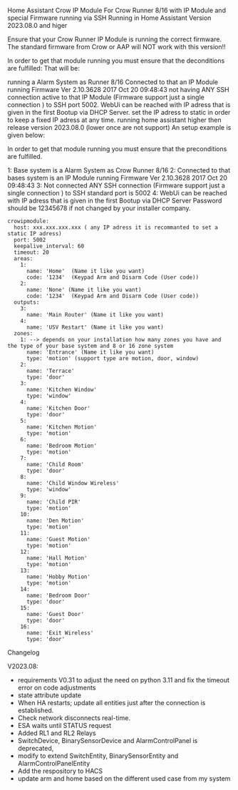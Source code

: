 Home Assistant Crow IP Module
For Crow Runner 8/16 with IP Module and special Firmware running via SSH Running in Home Assistant Version 2023.08.0 and higer

Ensure that your Crow Runner IP Module is running the correct firmware. The standard firmware from Crow or AAP will NOT work with this version!!

In order to get that module running you must ensure that the deconditions are fulfilled: That will be:

running a Alarm System as Runner 8/16 Connected to that an IP Module
running Firmware Ver 2.10.3628 2017 Oct 20 09:48:43
not having ANY SSH connection active to that IP Module (Firmware support just a single connection ) to SSH port 5002.
WebUi can be reached with IP adress that is given in the first Bootup via DHCP Server.
set the IP adress to static in order to keep a fixed IP adress at any time.
running home assistant higher then release version 2023.08.0 (lower once are not support)
An setup example is given below:

In order to get that module running you must ensure that the preconditions are fulfilled.

1: Base system is a Alarm System as Crow Runner 8/16
2: Connected to that bases system is an IP Module running Firmware Ver 2.10.3628 2017 Oct 20 09:48:43
3: Not connected ANY SSH connection (Firmware support just a single connection ) to SSH standard port is 5002
4: WebUi can be reached with IP adress that is given in the first Bootup via DHCP Server
   Password should be 12345678 if not changed by your installer company. 


```
crowipmodule:
  host: xxx.xxx.xxx.xxx ( any IP adress it is recommanted to set a static IP adress)
  port: 5002
  keepalive_interval: 60
  timeout: 20
  areas:
    1:
      name: 'Home'  (Name it like you want)
      code: '1234'  (Keypad Arm and Disarm Code (User code))
    2:
      name: 'None' (Name it like you want)
      code: '1234'  (Keypad Arm and Disarm Code (User code))
  outputs:
    3:
      name: 'Main Router' (Name it like you want)
    4:
      name: 'USV Restart' (Name it like you want)
  zones:
    1: --> depends on your installation how many zones you have and the type of your base system and 8 or 16 zone system
      name: 'Entrance' (Name it like you want)
      type: 'motion' (support type are motion, door, window)
    2:
      name: 'Terrace'
      type: 'door'
    3:
      name: 'Kitchen Window'
      type: 'window'
    4:
      name: 'Kitchen Door'
      type: 'door'
    5:
      name: 'Kitchen Motion'
      type: 'motion'
    6:
      name: 'Bedroom Motion'
      type: 'motion'
    7:
      name: 'Child Room'
      type: 'door'
    8:
      name: 'Child Window Wireless'
      type: 'window'
    9:
      name: 'Child PIR'
      type: 'motion'
    10:
      name: 'Den Motion'
      type: 'motion'
    11:
      name: 'Guest Motion'
      type: 'motion'
    12:
      name: 'Hall Motion'
      type: 'motion'
    13:
      name: 'Hobby Motion'
      type: 'motion'
    14:
      name: 'Bedroom Door'
      type: 'door'
    15:
      name: 'Guest Door'
      type: 'door'
    16:
      name: 'Exit Wireless'
      type: 'door'
```
Changelog

V2023.08: 
- requirements V0.31 to adjust the need on python 3.11 and fix the timeout error on code adjustments
- state attribute update
- When HA restarts; update all entities just after the connection is established. 
- Check network disconnects real-time. 
- ESA waits until STATUS request 
- Added RL1 and RL2 Relays 
- SwitchDevice, BinarySensorDevice and AlarmControlPanel is deprecated, 
- modify to extend SwitchEntity, BinarySensorEntity and AlarmControlPanelEntity 
- Add the respository to HACS 
- update arm and home based on the different used case from my system
